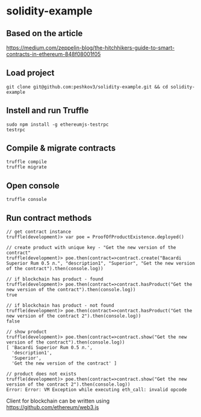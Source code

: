# solidity-example

## Based on the article 
https://medium.com/zeppelin-blog/the-hitchhikers-guide-to-smart-contracts-in-ethereum-848f08001f05

## Load project 
```
git clone git@github.com:peshkov3/solidity-example.git && cd solidity-example
```
## Instell and run Truffle
```
sudo npm install -g ethereumjs-testrpc
testrpc
```
## Compile & migrate contracts
```
truffle compile
truffle migrate
```
 ## Open console
```
truffle console 
```
## Run contract methods
```
// get contract instance
truffle(development)> var poe = ProofOfProductExistence.deployed()

// create product with unique key - "Get the new version of the contract"
truffle(development)> poe.then(contract=>contract.create("Bacardi Superior Rum 0.5 л.", "description1", "Superior", "Get the new version of the contract").then(console.log))

// if blockchain has product - found
truffle(development)> poe.then(contract=>contract.hasProduct("Get the new version of the contract").then(console.log))
true

// if blockchain has product - not found
truffle(development)> poe.then(contract=>contract.hasProduct("Get the new version of the contract 2").then(console.log))
false

// show product 
truffle(development)> poe.then(contract=>contract.show("Get the new version of the contract").then(console.log))
[ 'Bacardi Superior Rum 0.5 л.',
  'description1',
  'Superior',
  'Get the new version of the contract' ]
  
// product does not exists 
truffle(development)> poe.then(contract=>contract.show("Get the new version of the contract 2").then(console.log))
Error: Error: VM Exception while executing eth_call: invalid opcode

```

Client for blockchain can be written using https://github.com/ethereum/web3.js
